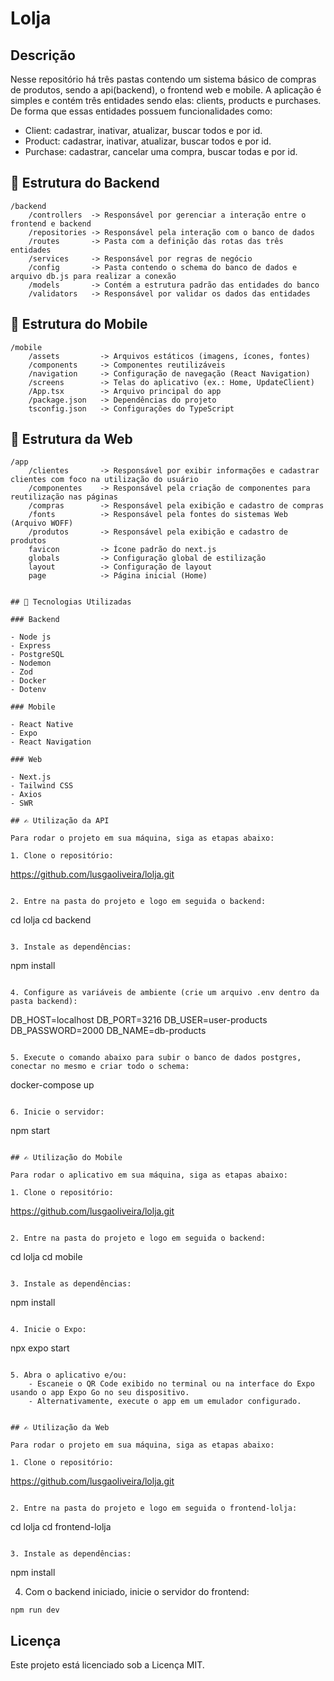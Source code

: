 # Lolja

## Descrição

Nesse repositório há três pastas contendo um sistema básico de compras de produtos, sendo a api(backend), o frontend web e mobile. A aplicação é simples e contém três entidades sendo elas: clients, products e purchases. De forma que essas entidades possuem funcionalidades como:

- Client: cadastrar, inativar, atualizar, buscar todos e por id.
- Product: cadastrar, inativar, atualizar, buscar todos e por id.
- Purchase: cadastrar, cancelar uma compra, buscar todas e por id.

## 📁 Estrutura do Backend

```
/backend
    /controllers  -> Responsável por gerenciar a interação entre o frontend e backend
    /repositories -> Responsável pela interação com o banco de dados
    /routes       -> Pasta com a definição das rotas das três entidades
    /services     -> Responsável por regras de negócio
    /config       -> Pasta contendo o schema do banco de dados e arquivo db.js para realizar a conexão
    /models       -> Contém a estrutura padrão das entidades do banco
    /validators   -> Responsável por validar os dados das entidades

```

## 📁 Estrutura do Mobile

```
/mobile
    /assets         -> Arquivos estáticos (imagens, ícones, fontes)
    /components     -> Componentes reutilizáveis
    /navigation     -> Configuração de navegação (React Navigation)
    /screens        -> Telas do aplicativo (ex.: Home, UpdateClient)
    /App.tsx        -> Arquivo principal do app
    /package.json   -> Dependências do projeto
    tsconfig.json   -> Configurações do TypeScript
```
## 📁 Estrutura da Web

```
/app
    /clientes       -> Responsável por exibir informações e cadastrar clientes com foco na utilização do usuário
    /componentes    -> Responsável pela criação de componentes para reutilização nas páginas
    /compras        -> Responsável pela exibição e cadastro de compras
    /fonts          -> Responsável pela fontes do sistemas Web (Arquivo WOFF)
    /produtos       -> Responsável pela exibição e cadastro de produtos
    favicon         -> Ícone padrão do next.js
    globals         -> Configuração global de estilização
    layout          -> Configuração de layout
    page            -> Página inicial (Home)


## 🚀 Tecnologias Utilizadas

### Backend

- Node js
- Express
- PostgreSQL
- Nodemon
- Zod
- Docker
- Dotenv

### Mobile

- React Native
- Expo
- React Navigation

### Web

- Next.js
- Tailwind CSS
- Axios
- SWR

## ✍ Utilização da API

Para rodar o projeto em sua máquina, siga as etapas abaixo:

1. Clone o repositório:
```
https://github.com/lusgaoliveira/lolja.git
```

2. Entre na pasta do projeto e logo em seguida o backend:
```
cd lolja
cd backend
```

3. Instale as dependências:
```
npm install
```

4. Configure as variáveis de ambiente (crie um arquivo .env dentro da pasta backend):
```
DB_HOST=localhost
DB_PORT=3216
DB_USER=user-products
DB_PASSWORD=2000
DB_NAME=db-products
```

5. Execute o comando abaixo para subir o banco de dados postgres, conectar no mesmo e criar todo o schema:
```
docker-compose up
```

6. Inicie o servidor:
```
npm start
```

## ✍ Utilização do Mobile

Para rodar o aplicativo em sua máquina, siga as etapas abaixo:

1. Clone o repositório:
```
https://github.com/lusgaoliveira/lolja.git
```

2. Entre na pasta do projeto e logo em seguida o backend:
```
cd lolja
cd mobile
```

3. Instale as dependências:
```
npm install
```

4. Inicie o Expo:
```
npx expo start
```

5. Abra o aplicativo e/ou:
    - Escaneie o QR Code exibido no terminal ou na interface do Expo usando o app Expo Go no seu dispositivo.
    - Alternativamente, execute o app em um emulador configurado.


## ✍ Utilização da Web

Para rodar o projeto em sua máquina, siga as etapas abaixo:

1. Clone o repositório:
```
https://github.com/lusgaoliveira/lolja.git
```

2. Entre na pasta do projeto e logo em seguida o frontend-lolja:
```
cd lolja
cd frontend-lolja
```

3. Instale as dependências:
```
npm install

4. Com o backend iniciado, inicie o servidor do frontend:
```
npm run dev
```

## Licença
Este projeto está licenciado sob a Licença MIT.
